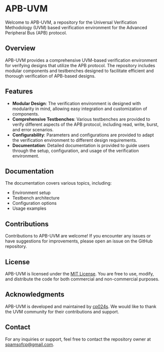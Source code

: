 # APB-UVM

Welcome to APB-UVM, a repository for the Universal Verification Methodology (UVM) based verification environment for the Advanced Peripheral Bus (APB) protocol.

## Overview
APB-UVM provides a comprehensive UVM-based verification environment for verifying designs that utilize the APB protocol. The repository includes modular components and testbenches designed to facilitate efficient and thorough verification of APB-based designs.

## Features
- **Modular Design**: The verification environment is designed with modularity in mind, allowing easy integration and customization of components.
- **Comprehensive Testbenches**: Various testbenches are provided to verify different aspects of the APB protocol, including read, write, burst, and error scenarios.
- **Configurability**: Parameters and configurations are provided to adapt the verification environment to different design requirements.
- **Documentation**: Detailed documentation is provided to guide users through the setup, configuration, and usage of the verification environment.

## Documentation
The documentation covers various topics, including:
- Environment setup
- Testbench architecture
- Configuration options
- Usage examples

## Contributions
Contributions to APB-UVM are welcome! If you encounter any issues or have suggestions for improvements, please open an issue on the GitHub repository.

## License
APB-UVM is licensed under the [MIT License](LICENSE). You are free to use, modify, and distribute the code for both commercial and non-commercial purposes.

## Acknowledgments
APB-UVM is developed and maintained by [cp024s](https://github.com/cp024s). We would like to thank the UVM community for their contributions and support.

## Contact
For any inquiries or support, feel free to contact the repository owner at [spamsofcp@gmail.com](mailto:spamsofcp@gmail.com).

